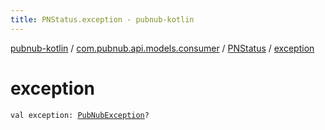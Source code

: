 ```yaml
---
title: PNStatus.exception - pubnub-kotlin
---
```


[pubnub-kotlin](../../index.html) / [com.pubnub.api.models.consumer](../index.html) / [PNStatus](index.html) / [exception](./exception.html)

# exception

`val exception: `[`PubNubException`](../../com.pubnub.api/-pub-nub-exception/index.html)`?`